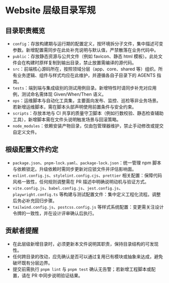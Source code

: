 # Website 层级目录军规

## 目录职责概览

- `config`：存放构建期与运行期的配置定义，按环境拆分子文件，集中描述可变参数。新增配置需同步在此处补充说明与默认值，严禁散落在业务代码中。
- `public`：存放静态资源与公共文件（例如 favicon、静态 html 模板）。此处文件会在构建时原样复制到输出目录，禁止放置需编译的源代码。
- `src`：前端核心源码所在，按照领域分层（app、core、shared 等）组织。所有业务逻辑、组件与样式均应在此维护，并遵循各自子目录下的 AGENTS 指南。
- `tests`：端到端与集成级别的测试用例目录。新增特性时请同步补充对应用例，测试命名需体现 Given/When/Then 语义。
- `ops`：运维脚本与自动化工具集，主要面向发布、监控、巡检等非业务场景。若新增运维脚本，需在脚本头部声明使用前置条件与安全约束。
- `scripts`：存放本地与 CI 共享的质量守卫脚本（例如行数校验、静态检查辅助工具），新增脚本需在文件头说明触发场景与回滚策略。
- `node_modules`：依赖安装产物目录，仅由包管理器维护，禁止手动修改或提交自定义文件。

## 根级配置文件约定

- `package.json`、`pnpm-lock.yaml`、`package-lock.json`：统一管理 npm 脚本与依赖锁定。升级依赖时需同步更新对应锁文件并评估影响面。
- `eslint.config.js`、`stylelint.config.cjs`、`prettier` 相关配置：保障代码风格一致性，任何规则调整需在 PR 描述中明确说明动机与验证方式。
- `vite.config.js`、`babel.config.js`、`jest.config.js`、`playwright.config.ts` 等构建与测试配置文件：集中定义工程化流程。调整后务必补充回归步骤。
- `tailwind.config.js`、`postcss.config.js` 等样式系统配置：变更需关注设计令牌的一致性，并在设计评审确认后执行。

## 贡献者提醒

- 在此层级新增目录时，必须更新本文件说明其职责，保持目录结构的可发现性。
- 任何跨目录的改动，应先确认是否可以通过复用已有模块或抽象来达成，避免破坏既有分层边界。
- 提交前需执行 `pnpm lint` 与 `pnpm test` 确认无告警；若新增工程脚本或配置，请在 PR 中同步说明验证结果。
